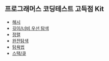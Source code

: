 ## 프로그래머스 코딩테스트 고득점 Kit
- <a href="https://github.com/QuarterBread/AlgorithmStudy/tree/master/Programmers/Hash">해시</a>
- <a href="https://github.com/QuarterBread/AlgorithmStudy/tree/master/Programmers/DFS_BFS">깊이/너비 우선 탐색</a>
- <a href="https://github.com/QuarterBread/AlgorithmStudy/tree/master/Programmers/Sort">정렬</a>
- <a href="https://github.com/QuarterBread/AlgorithmStudy/tree/master/Programmers/BruteForceSearch">완전탐색</a>
- <a href="https://github.com/QuarterBread/AlgorithmStudy/tree/master/Programmers/Greedy">탐욕법</a>
- <a href="https://github.com/QuarterBread/AlgorithmStudy/tree/master/Programmers/Stack_Queue">스택/큐</a>
